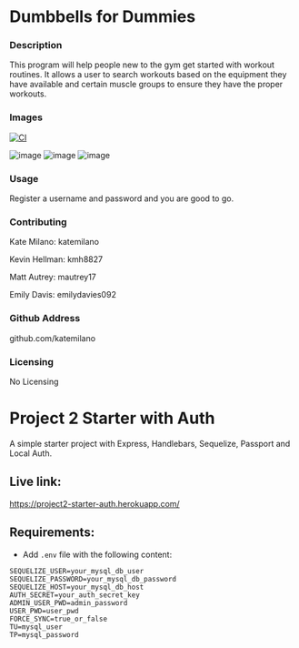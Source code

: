 # Dumbbells for Dummies <img align="right" src=" ">

### Description  

This program will help people new to the gym get started with workout routines. It allows a user to search workouts based on the equipment they have available and certain muscle groups to ensure they have the proper workouts.  

### Images

[![CI](https://github.com/katemilano/project2/actions/workflows/main.yml/badge.svg)](https://github.com/katemilano/project2/actions/workflows/main.yml)

![image](https://user-images.githubusercontent.com/73497003/112388399-7b4ea980-8cc9-11eb-87ee-84f54df6eada.png)
![image](https://user-images.githubusercontent.com/73497003/112388536-ab964800-8cc9-11eb-964e-035bb2bfac52.png)
![image](https://user-images.githubusercontent.com/73497003/112388677-e39d8b00-8cc9-11eb-86b5-41714d099c34.png)

### Usage  
 
Register a username and password and you are good to go.
  
### Contributing  

Kate Milano: katemilano

Kevin Hellman: kmh8827

Matt Autrey: mautrey17

Emily Davis: emilydavies092

### Github Address  
  
github.com/katemilano  
 
### Licensing  
    
No Licensing

# Project 2 Starter with Auth

A simple starter project with Express, Handlebars, Sequelize, Passport and Local Auth.

## Live link:
https://project2-starter-auth.herokuapp.com/

## Requirements:

* Add `.env` file with the following content:

```
SEQUELIZE_USER=your_mysql_db_user
SEQUELIZE_PASSWORD=your_mysql_db_password
SEQUELIZE_HOST=your_mysql_db_host
AUTH_SECRET=your_auth_secret_key
ADMIN_USER_PWD=admin_password
USER_PWD=user_pwd
FORCE_SYNC=true_or_false
TU=mysql_user
TP=mysql_password
```
